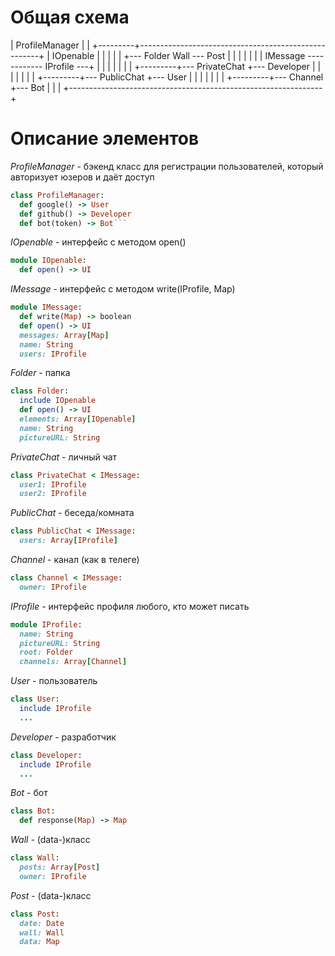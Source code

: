 # Общая схема

|   ProfileManager
|         |
+---------+-----------------------------------------------------+
|  IOpenable                                                    |
|    |                                                          |
|    +--- Folder                    Wall --- Post               |
|    |                               |                          |
|    |      IMessage ------------ IProfile ---+                 |
|    |         |                              |                 |
|    +---------+--- PrivateChat               +--- Developer    |
|    |         |                              |                 |
|    +---------+--- PublicChat                +--- User         |
|    |         |                              |                 |
|    +---------+--- Channel                   +--- Bot          |
|                                                               |
+---------------------------------------------------------------+

# Описание элементов

*ProfileManager*  - бэкенд класс для регистрации пользователей, который авторизует юзеров и даёт доступ
```ruby
class ProfileManager:
  def google() -> User
  def github() -> Developer
  def bot(token) -> Bot```
```

*IOpenable*  - интерфейс с методом open()
```ruby
module IOpenable:
  def open() -> UI
```
*IMessage*  - интерфейс с методом write(IProfile, Map)
```ruby
module IMessage:
  def write(Map) -> boolean
  def open() -> UI
  messages: Array[Map]
  name: String
  users: IProfile
```

*Folder*  - папка
```ruby
class Folder:
  include IOpenable
  def open() -> UI
  elements: Array[IOpenable]
  name: String
  pictureURL: String
```
*PrivateChat*  - личный чат
```ruby
class PrivateChat < IMessage:
  user1: IProfile
  user2: IProfile
```
*PublicChat*  - беседа/комната
```ruby
class PublicChat < IMessage:
  users: Array[IProfile]
```
*Channel*  - канал (как в телеге)
```ruby
class Channel < IMessage:
  owner: IProfile
```

*IProfile*  - интерфейс профиля любого, кто может писать
```ruby
module IProfile:
  name: String
  pictureURL: String
  root: Folder
  channels: Array[Channel]
```

*User*  - пользователь
```ruby
class User:
  include IProfile
  ...
```
*Developer*  - разработчик
```ruby
class Developer:
  include IProfile
  ...
```
*Bot*  - бот
```ruby
class Bot:
  def response(Map) -> Map
```

*Wall*  - (data-)класс
```ruby
class Wall:
  posts: Array[Post]
  owner: IProfile
```
*Post*  - (data-)класс
```ruby
class Post:
  date: Date
  wall: Wall
  data: Map
```
